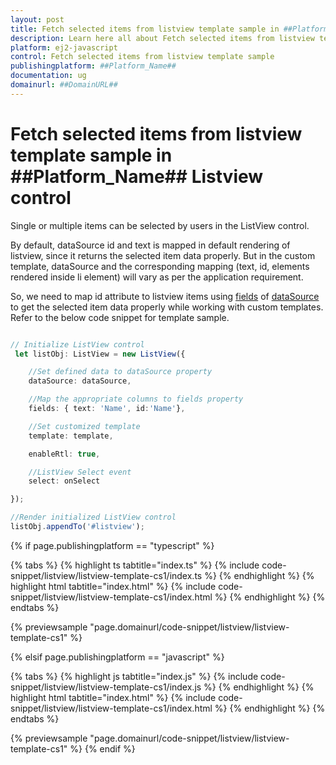 ```yaml
---
layout: post
title: Fetch selected items from listview template sample in ##Platform_Name## Listview control | Syncfusion
description: Learn here all about Fetch selected items from listview template sample in Syncfusion ##Platform_Name## Listview control of Syncfusion Essential JS 2 and more.
platform: ej2-javascript
control: Fetch selected items from listview template sample 
publishingplatform: ##Platform_Name##
documentation: ug
domainurl: ##DomainURL##
---
```


# Fetch selected items from listview template sample in ##Platform_Name## Listview control

Single or multiple items can be selected by users in the ListView control.

By default, dataSource id and text is mapped in default rendering of listview, since it returns the selected item data properly. But in the custom template, dataSource and the corresponding mapping (text, id, elements rendered inside li element) will vary as per the application requirement.

So, we need to map id attribute to listview items using [fields](../../api/list-view/#fields) of [dataSource](../../api/list-view/#datasource) to get the selected item data properly while working with custom templates. Refer to the below code snippet for template sample.

```ts

// Initialize ListView control
 let listObj: ListView = new ListView({

    //Set defined data to dataSource property
    dataSource: dataSource,

    //Map the appropriate columns to fields property
    fields: { text: 'Name', id:'Name'},

    //Set customized template
    template: template,

    enableRtl: true,

    //ListView Select event
    select: onSelect

});

//Render initialized ListView control
listObj.appendTo('#listview');


```

{% if page.publishingplatform == "typescript" %}

 {% tabs %}
{% highlight ts tabtitle="index.ts" %}
{% include code-snippet/listview/listview-template-cs1/index.ts %}
{% endhighlight %}
{% highlight html tabtitle="index.html" %}
{% include code-snippet/listview/listview-template-cs1/index.html %}
{% endhighlight %}
{% endtabs %}
        
{% previewsample "page.domainurl/code-snippet/listview/listview-template-cs1" %}

{% elsif page.publishingplatform == "javascript" %}

{% tabs %}
{% highlight js tabtitle="index.js" %}
{% include code-snippet/listview/listview-template-cs1/index.js %}
{% endhighlight %}
{% highlight html tabtitle="index.html" %}
{% include code-snippet/listview/listview-template-cs1/index.html %}
{% endhighlight %}
{% endtabs %}

{% previewsample "page.domainurl/code-snippet/listview/listview-template-cs1" %}
{% endif %}
